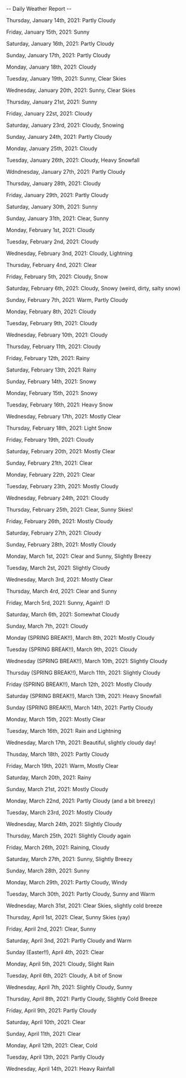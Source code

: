 -- Daily Weather Report --

Thursday, January 14th, 2021: Partly Cloudy

Friday, January 15th, 2021: Sunny

Saturday, January 16th, 2021: Partly Cloudy

Sunday, January 17th, 2021: Partly Cloudy

Monday, January 18th, 2021: Cloudy

Tuesday, January 19th, 2021: Sunny, Clear Skies

Wednesday, January 20th, 2021: Sunny, Clear Skies

Thursday, January 21st, 2021: Sunny

Friday, January 22st, 2021: Cloudy

Saturday, January 23rd, 2021: Cloudy, Snowing

Sunday, January 24th, 2021: Partly Cloudy

Monday, January 25th, 2021: Cloudy

Tuesday, January 26th, 2021: Cloudy, Heavy Snowfall

Wdndnesday, January 27th, 2021: Partly Cloudy

Thursday, January 28th, 2021: Cloudy

Friday, January 29th, 2021: Partly Cloudy

Saturday, January 30th, 2021: Sunny

Sunday, January 31th, 2021: Clear, Sunny

Monday, February 1st, 2021: Cloudy

Tuesday, February 2nd, 2021: Cloudy

Wednesday, February 3nd, 2021: Cloudy, Lightning

Thursday, February 4nd, 2021: Clear

Friday, February 5th, 2021: Cloudy, Snow

Saturday, February 6th, 2021: Cloudy, Snowy (weird, dirty, salty snow)

Sunday, February 7th, 2021: Warm, Partly Cloudy

Monday, February 8th, 2021: Cloudy

Tuesday, February 9th, 2021: Cloudy

Wednesday, February 10th, 2021: Cloudy

Thursday, February 11th, 2021: Cloudy

Friday, February 12th, 2021: Rainy

Saturday, February 13th, 2021: Rainy

Sunday, February 14th, 2021: Snowy

Monday, February 15th, 2021: Snowy

Tuesday, February 16th, 2021: Heavy Snow

Wednesday, February 17th, 2021: Mostly Clear

Thursday, February 18th, 2021: Light Snow

Friday, February 19th, 2021: Cloudy

Saturday, February 20th, 2021: Mostly Clear

Sunday, February 21th, 2021: Clear

Monday, February 22th, 2021: Clear

Tuesday, February 23th, 2021: Mostly Cloudy

Wednesday, February 24th, 2021: Cloudy

Thursday, February 25th, 2021: Clear, Sunny Skies!

Friday, February 26th, 2021: Mostly Cloudy

Saturday, February 27th, 2021: Cloudy

Sunday, February 28th, 2021: Mostly Cloudy

Monday, March 1st, 2021: Clear and Sunny, Slightly Breezy

Tuesday, March 2st, 2021: Slightly Cloudy

Wednesday, March 3rd, 2021: Mostly Clear

Thursday, March 4rd, 2021: Clear and Sunny

Friday, March 5rd, 2021: Sunny, Again!! :D

Saturday, March 6th, 2021: Somewhat Cloudy

Sunday, March 7th, 2021: Cloudy

Monday (SPRING BREAK!!), March 8th, 2021: Mostly Cloudy

Tuesday (SPRING BREAK!!), March 9th, 2021: Cloudy

Wednesday (SPRING BREAK!!), March 10th, 2021: Slightly Cloudy

Thursday (SPRING BREAK!!), March 11th, 2021: Slightly Cloudy

Friday (SPRING BREAK!!), March 12th, 2021: Mostly Cloudy

Saturday (SPRING BREAK!!), March 13th, 2021: Heavy Snowfall

Sunday (SPRING BREAK!!), March 14th, 2021: Partly Cloudy

Monday, March 15th, 2021: Mostly Clear

Tuesday, March 16th, 2021: Rain and Lightning

Wednesday, March 17th, 2021: Beautiful, slightly cloudy day!

Thusday, March 18th, 2021: Partly Cloudy

Friday, March 19th, 2021: Warm, Mostly Clear

Saturday, March 20th, 2021: Rainy

Sunday, March 21st, 2021: Mostly Cloudy

Monday, March 22nd, 2021: Partly Cloudy (and a bit breezy)

Tuesday, March 23rd, 2021: Mostly Cloudy

Wednesday, March 24th, 2021: Slightly Cloudy

Thursday, March 25th, 2021: Slightly Cloudy again

Friday, March 26th, 2021: Raining, Cloudy

Saturday, March 27th, 2021: Sunny, Slightly Breezy

Sunday, March 28th, 2021: Sunny

Monday, March 29th, 2021: Partly Cloudy, Windy

Tuesday, March 30th, 2021: Partly Cloudy, Sunny and Warm

Wednesday, March 31st, 2021: Clear Skies, slightly cold breeze

Thursday, April 1st, 2021: Clear, Sunny Skies (yay)

Friday, April 2nd, 2021: Clear, Sunny

Saturday, April 3nd, 2021: Partly Cloudy and Warm

Sunday (Easter!!), April 4th, 2021: Clear

Monday, April 5th, 2021: Cloudy, Slight Rain

Tuesday, April 6th, 2021: Cloudy, A bit of Snow

Wednesday, April 7th, 2021: Slightly Cloudy, Sunny

Thursday, April 8th, 2021: Partly Cloudy, Slightly Cold Breeze

Friday, April 9th, 2021: Partly Cloudy

Saturday, April 10th, 2021: Clear

Sunday, April 11th, 2021: Clear

Monday, April 12th, 2021: Clear, Cold

Tuesday, April 13th, 2021: Partly Cloudy

Wednesday, April 14th, 2021: Heavy Rainfall


